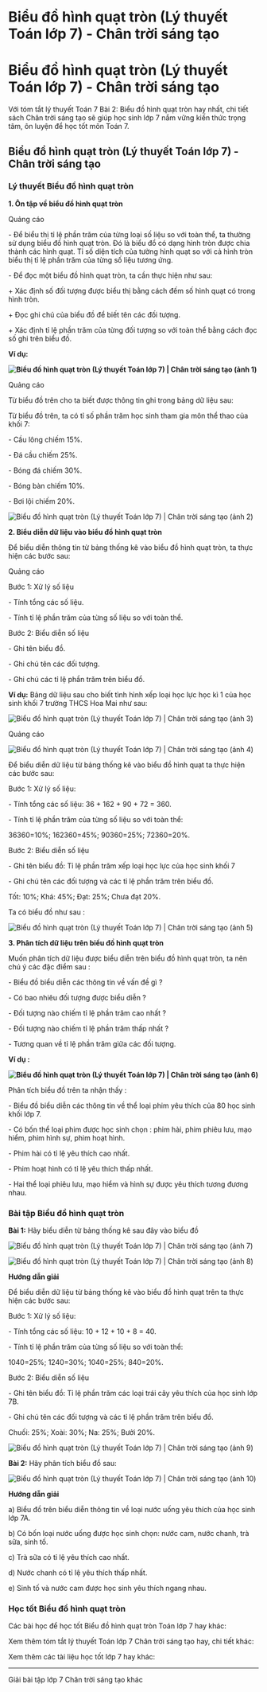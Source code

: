# Biểu đồ hình quạt tròn (Lý thuyết Toán lớp 7) - Chân trời sáng tạo

# Biểu đồ hình quạt tròn (Lý thuyết Toán lớp 7) - Chân trời sáng tạo

Với tóm tắt lý thuyết Toán 7 Bài 2: Biểu đồ hình quạt tròn hay nhất, chi tiết sách Chân trời sáng tạo sẽ giúp học sinh lớp 7 nắm vững kiến thức trọng tâm, ôn luyện để học tốt môn Toán 7.

## Biểu đồ hình quạt tròn (Lý thuyết Toán lớp 7) - Chân trời sáng tạo

### **Lý thuyết Biểu đồ hình quạt tròn**

**1\. Ôn tập về biểu đồ hình quạt tròn**

Quảng cáo

\- Để biểu thị tỉ lệ phần trăm của từng loại số liệu so với toàn thể, ta thường sử dụng biểu đồ hình quạt tròn. Đó là biểu đồ có dạng hình tròn được chia thành các hình quạt. Tỉ số diện tích của tường hình quạt so với cả hình tròn biểu thị tỉ lệ phần trăm của từng số liệu tương ứng.

\- Để đọc một biểu đồ hình quạt tròn, ta cần thực hiện như sau:

\+ Xác định số đối tượng được biểu thị bằng cách đếm số hình quạt có trong hình tròn.

\+ Đọc ghi chú của biểu đồ để biết tên các đối tượng.

\+ Xác định tỉ lệ phần trăm của từng đối tượng so với toàn thể bằng cách đọc số ghi trên biểu đồ.

**Ví dụ:**

**![Biểu đồ hình quạt tròn \(Lý thuyết Toán lớp 7\) | Chân trời sáng tạo \(ảnh 1\)](https://vietjack.com/toan-7-ct/images/ly-thuyet-bai-2-bieu-do-hinh-quat-tron.PNG)**

Quảng cáo

Từ biểu đồ trên cho ta biết được thông tin ghi trong bảng dữ liệu sau:

Từ biểu đồ trên, ta có tỉ số phần trăm học sinh tham gia môn thể thao của khối 7:

\- Cầu lông chiếm 15%.

\- Đá cầu chiếm 25%.

\- Bóng đá chiếm 30%.

\- Bóng bàn chiếm 10%.

\- Bơi lội chiếm 20%.

![Biểu đồ hình quạt tròn \(Lý thuyết Toán lớp 7\) | Chân trời sáng tạo \(ảnh 2\)](https://vietjack.com/toan-7-ct/images/ly-thuyet-bai-2-bieu-do-hinh-quat-tron-1.PNG)

**2\. Biểu diễn dữ liệu vào biểu đồ hình quạt tròn**

Để biểu diễn thông tin từ bảng thống kê vào biểu đồ hình quạt tròn, ta thực hiện các bước sau:

Quảng cáo

Bước 1: Xử lý số liệu

\- Tính tổng các số liệu.

\- Tính tỉ lệ phần trăm của từng số liệu so với toàn thể.

Bước 2: Biểu diễn số liệu

\- Ghi tên biểu đồ.

\- Ghi chú tên các đối tượng.

\- Ghi chú các tỉ lệ phần trăm trên biểu đồ.

**Ví dụ:** Bảng dữ liệu sau cho biết tình hình xếp loại học lực học kì 1 của học sinh khối 7 trường THCS Hoa Mai như sau:

![Biểu đồ hình quạt tròn \(Lý thuyết Toán lớp 7\) | Chân trời sáng tạo \(ảnh 3\)](https://vietjack.com/toan-7-ct/images/ly-thuyet-bai-2-bieu-do-hinh-quat-tron-2.PNG)

Quảng cáo

![Biểu đồ hình quạt tròn \(Lý thuyết Toán lớp 7\) | Chân trời sáng tạo \(ảnh 4\)](https://vietjack.com/toan-7-ct/images/ly-thuyet-bai-2-bieu-do-hinh-quat-tron-3.PNG)

Để biểu diễn dữ liệu từ bảng thống kê vào biểu đồ hình quạt ta thực hiện các bước sau:

Bước 1: Xử lý số liệu:

\- Tính tổng các số liệu: 36 + 162 + 90 + 72 = 360.

\- Tính tỉ lệ phần trăm của từng số liệu so với toàn thể:

36360=10%; 162360=45%; 90360=25%; 72360=20%.

Bước 2: Biểu diễn số liệu

\- Ghi tên biểu đồ: Tỉ lệ phần trăm xếp loại học lực của học sinh khối 7

\- Ghi chú tên các đối tượng và các tỉ lệ phần trăm trên biểu đồ.

Tốt: 10%; Khá: 45%; Đạt: 25%; Chưa đạt 20%.

Ta có biểu đồ như sau : 

![Biểu đồ hình quạt tròn \(Lý thuyết Toán lớp 7\) | Chân trời sáng tạo \(ảnh 5\)](https://vietjack.com/toan-7-ct/images/ly-thuyet-bai-2-bieu-do-hinh-quat-tron-4.PNG)

**3\. Phân tích dữ liệu trên biểu đồ hình quạt tròn**

Muốn phân tích dữ liệu được biểu diễn trên biểu đồ hình quạt tròn, ta nên chú ý các đặc điểm sau :

\- Biểu đồ biểu diễn các thông tin về vấn đề gì ?

\- Có bao nhiêu đối tượng được biểu diễn ?

\- Đối tượng nào chiếm tỉ lệ phần trăm cao nhất ?

\- Đối tượng nào chiếm tỉ lệ phần trăm thấp nhất ?

\- Tương quan về tỉ lệ phần trăm giữa các đối tượng.

**Ví dụ :**

**![Biểu đồ hình quạt tròn \(Lý thuyết Toán lớp 7\) | Chân trời sáng tạo \(ảnh 6\)](https://vietjack.com/toan-7-ct/images/ly-thuyet-bai-2-bieu-do-hinh-quat-tron-5.PNG)**

Phân tích biểu đồ trên ta nhận thấy :

\- Biểu đồ biểu diễn các thông tin về thể loại phim yêu thích của 80 học sinh khối lớp 7.

\- Có bốn thể loại phim được học sinh chọn : phim hài, phim phiêu lưu, mạo hiểm, phim hình sự, phim hoạt hình.

\- Phim hài có tỉ lệ yêu thích cao nhất.

\- Phim hoạt hình có tỉ lệ yêu thích thấp nhất.

\- Hai thể loại phiêu lưu, mạo hiểm và hình sự được yêu thích tương đương nhau.

### **Bài tập Biểu đồ hình quạt tròn**

**Bài 1:** Hãy biểu diễn từ bảng thống kê sau đây vào biểu đồ

![Biểu đồ hình quạt tròn \(Lý thuyết Toán lớp 7\) | Chân trời sáng tạo \(ảnh 7\)](https://vietjack.com/toan-7-ct/images/ly-thuyet-bai-2-bieu-do-hinh-quat-tron-6.PNG)

![Biểu đồ hình quạt tròn \(Lý thuyết Toán lớp 7\) | Chân trời sáng tạo \(ảnh 8\)](https://vietjack.com/toan-7-ct/images/ly-thuyet-bai-2-bieu-do-hinh-quat-tron-7.PNG)

**Hướng dẫn giải**

Để biểu diễn dữ liệu từ bảng thống kê vào biểu đồ hình quạt trên ta thực hiện các bước sau:

Bước 1: Xử lý số liệu:

\- Tính tổng các số liệu: 10 + 12 + 10 + 8 = 40.

\- Tính tỉ lệ phần trăm của từng số liệu so với toàn thể:

1040=25%; 1240=30%; 1040=25%; 840=20%.

Bước 2: Biểu diễn số liệu

\- Ghi tên biểu đồ: Tỉ lệ phần trăm các loại trái cây yêu thích của học sinh lớp 7B.

\- Ghi chú tên các đối tượng và các tỉ lệ phần trăm trên biểu đồ.

Chuối: 25%; Xoài: 30%; Na: 25%; Bưởi 20%.

![Biểu đồ hình quạt tròn \(Lý thuyết Toán lớp 7\) | Chân trời sáng tạo \(ảnh 9\)](https://vietjack.com/toan-7-ct/images/ly-thuyet-bai-2-bieu-do-hinh-quat-tron-8.PNG)

**Bài 2:** Hãy phân tích biểu đồ sau:

![Biểu đồ hình quạt tròn \(Lý thuyết Toán lớp 7\) | Chân trời sáng tạo \(ảnh 10\)](https://vietjack.com/toan-7-ct/images/ly-thuyet-bai-2-bieu-do-hinh-quat-tron-9.PNG)

**Hướng dẫn giải**

a) Biểu đồ trên biểu diễn thông tin về loại nước uống yêu thích của học sinh lớp 7A.

b) Có bốn loại nước uống được học sinh chọn: nước cam, nước chanh, trà sữa, sinh tố.

c) Trà sữa có tỉ lệ yêu thích cao nhất.

d) Nước chanh có tỉ lệ yêu thích thấp nhất.

e) Sinh tố và nước cam được học sinh yêu thích ngang nhau.

### **Học tốt Biểu đồ hình quạt tròn**

Các bài học để học tốt Biểu đồ hình quạt tròn Toán lớp 7 hay khác:

Xem thêm tóm tắt lý thuyết Toán lớp 7 Chân trời sáng tạo hay, chi tiết khác:

Xem thêm các tài liệu học tốt lớp 7 hay khác:

* * *

Giải bài tập lớp 7 Chân trời sáng tạo khác
